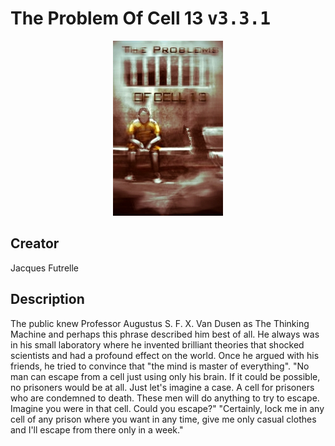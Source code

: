 
# The Problem Of Cell 13 <kbd>v3.3.1</kbd>

<center>
  <img src="./cover-1024.jpg"/>
</center>

## Creator
Jacques Futrelle

## Description
<p>The public knew Professor Augustus S. F. X. Van Dusen as The Thinking Machine and perhaps this phrase described him best of all. He always was in his small laboratory where he invented brilliant theories that shocked scientists and had a profound effect on the world. Once he argued with his friends, he tried to convince that "the mind is master of everything".
"No man can escape from a cell just using only his brain. If it could be possible, no prisoners would be at all. Just let's imagine a case. A cell for prisoners who are condemned to death. These men will do anything to try to escape. Imagine you were in that cell. Could you escape?"
"Certainly, lock me in any cell of any prison where you want in any time, give me only casual clothes and I'll escape from there only in a week."</p>
